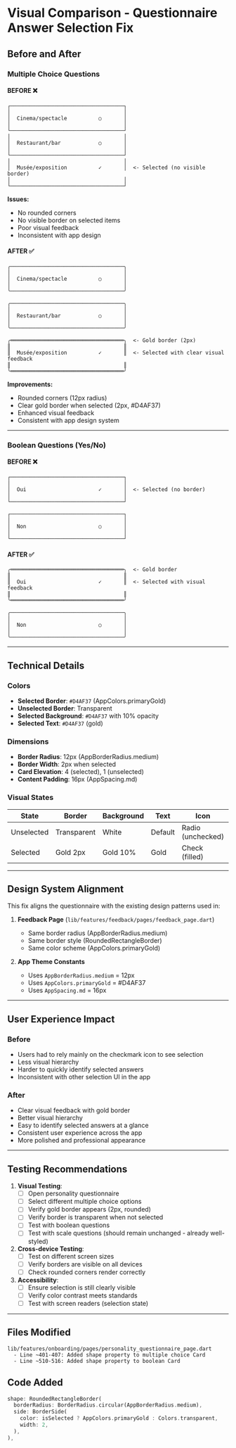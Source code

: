 # Visual Comparison - Questionnaire Answer Selection Fix

## Before and After

### Multiple Choice Questions

#### BEFORE ❌
```
┌────────────────────────────────────┐
│                                    │
│  Cinema/spectacle          ○       │
│                                    │
└────────────────────────────────────┘
│                                    │
│  Restaurant/bar            ○       │
│                                    │
└────────────────────────────────────┘
│                                    │
│  Musée/exposition          ✓       │  <- Selected (no visible border)
│                                    │
└────────────────────────────────────┘
```

**Issues:**
- No rounded corners
- No visible border on selected items
- Poor visual feedback
- Inconsistent with app design

#### AFTER ✅
```
╭────────────────────────────────────╮
│                                    │
│  Cinema/spectacle          ○       │
│                                    │
╰────────────────────────────────────╯

╭────────────────────────────────────╮
│                                    │
│  Restaurant/bar            ○       │
│                                    │
╰────────────────────────────────────╯

╭════════════════════════════════════╮  <- Gold border (2px)
║                                    ║
║  Musée/exposition          ✓       ║  <- Selected with clear visual feedback
║                                    ║
╰════════════════════════════════════╯
```

**Improvements:**
- Rounded corners (12px radius)
- Clear gold border when selected (2px, #D4AF37)
- Enhanced visual feedback
- Consistent with app design system

---

### Boolean Questions (Yes/No)

#### BEFORE ❌
```
┌────────────────────────────────────┐
│                                    │
│  Oui                       ✓       │  <- Selected (no border)
│                                    │
└────────────────────────────────────┘

┌────────────────────────────────────┐
│                                    │
│  Non                       ○       │
│                                    │
└────────────────────────────────────┘
```

#### AFTER ✅
```
╭════════════════════════════════════╮  <- Gold border
║                                    ║
║  Oui                       ✓       ║  <- Selected with visual feedback
║                                    ║
╰════════════════════════════════════╯

╭────────────────────────────────────╮
│                                    │
│  Non                       ○       │
│                                    │
╰────────────────────────────────────╯
```

---

## Technical Details

### Colors
- **Selected Border**: `#D4AF37` (AppColors.primaryGold)
- **Unselected Border**: Transparent
- **Selected Background**: `#D4AF37` with 10% opacity
- **Selected Text**: `#D4AF37` (gold)

### Dimensions
- **Border Radius**: 12px (AppBorderRadius.medium)
- **Border Width**: 2px when selected
- **Card Elevation**: 4 (selected), 1 (unselected)
- **Content Padding**: 16px (AppSpacing.md)

### Visual States

| State | Border | Background | Text | Icon | Elevation |
|-------|--------|------------|------|------|-----------|
| Unselected | Transparent | White | Default | Radio (unchecked) | 1 |
| Selected | Gold 2px | Gold 10% | Gold | Check (filled) | 4 |

---

## Design System Alignment

This fix aligns the questionnaire with the existing design patterns used in:

1. **Feedback Page** (`lib/features/feedback/pages/feedback_page.dart`)
   - Same border radius (AppBorderRadius.medium)
   - Same border style (RoundedRectangleBorder)
   - Same color scheme (AppColors.primaryGold)

2. **App Theme Constants**
   - Uses `AppBorderRadius.medium` = 12px
   - Uses `AppColors.primaryGold` = #D4AF37
   - Uses `AppSpacing.md` = 16px

---

## User Experience Impact

### Before
- Users had to rely mainly on the checkmark icon to see selection
- Less visual hierarchy
- Harder to quickly identify selected answers
- Inconsistent with other selection UI in the app

### After
- Clear visual feedback with gold border
- Better visual hierarchy
- Easy to identify selected answers at a glance
- Consistent user experience across the app
- More polished and professional appearance

---

## Testing Recommendations

1. **Visual Testing**:
   - [ ] Open personality questionnaire
   - [ ] Select different multiple choice options
   - [ ] Verify gold border appears (2px, rounded)
   - [ ] Verify border is transparent when not selected
   - [ ] Test with boolean questions
   - [ ] Test with scale questions (should remain unchanged - already well-styled)

2. **Cross-device Testing**:
   - [ ] Test on different screen sizes
   - [ ] Verify borders are visible on all devices
   - [ ] Check rounded corners render correctly

3. **Accessibility**:
   - [ ] Ensure selection is still clearly visible
   - [ ] Verify color contrast meets standards
   - [ ] Test with screen readers (selection state)

---

## Files Modified

```
lib/features/onboarding/pages/personality_questionnaire_page.dart
  - Line ~401-407: Added shape property to multiple choice Card
  - Line ~510-516: Added shape property to boolean Card
```

## Code Added

```dart
shape: RoundedRectangleBorder(
  borderRadius: BorderRadius.circular(AppBorderRadius.medium),
  side: BorderSide(
    color: isSelected ? AppColors.primaryGold : Colors.transparent,
    width: 2,
  ),
),
```
